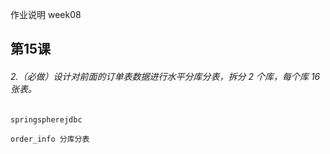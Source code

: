 作业说明 week08

##  第15课

######  2.（必做）设计对前面的订单表数据进行水平分库分表，拆分 2 个库，每个库 16 张表。
```
springspherejdbc

order_info 分库分表


```
